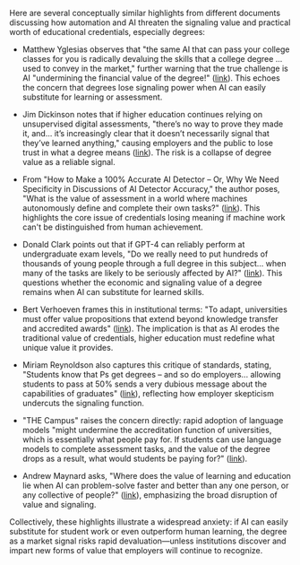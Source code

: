 Here are several conceptually similar highlights from different documents discussing how automation and AI threaten the signaling value and practical worth of educational credentials, especially degrees:

- Matthew Yglesias observes that "the same AI that can pass your college classes for you is radically devaluing the skills that a college degree ... used to convey in the market," further warning that the true challenge is AI "undermining the financial value of the degree!" ([link](https://readwise.io/bookreview/51285346/?highlight=887808542)). This echoes the concern that degrees lose signaling power when AI can easily substitute for learning or assessment.

- Jim Dickinson notes that if higher education continues relying on unsupervised digital assessments, "there’s no way to prove they made it, and... it’s increasingly clear that it doesn’t necessarily signal that they’ve learned anything," causing employers and the public to lose trust in what a degree means ([link](https://readwise.io/bookreview/33387260/?highlight=613567057)). The risk is a collapse of degree value as a reliable signal.

- From "How to Make a 100% Accurate AI Detector – Or, Why We Need Specificity in Discussions of AI Detector Accuracy," the author poses, "What is the value of assessment in a world where machines autonomously define and complete their own tasks?" ([link](https://readwise.io/bookreview/45677740/?highlight=809869364)). This highlights the core issue of credentials losing meaning if machine work can't be distinguished from human achievement.

- Donald Clark points out that if GPT-4 can reliably perform at undergraduate exam levels, "Do we really need to put hundreds of thousands of young people through a full degree in this subject... when many of the tasks are likely to be seriously affected by AI?" ([link](https://readwise.io/bookreview/41846234/?highlight=739116430)). This questions whether the economic and signaling value of a degree remains when AI can substitute for learned skills.

- Bert Verhoeven frames this in institutional terms: "To adapt, universities must offer value propositions that extend beyond knowledge transfer and accredited awards" ([link](https://readwise.io/bookreview/41503725/?highlight=733995941)). The implication is that as AI erodes the traditional value of credentials, higher education must redefine what unique value it provides.

- Miriam Reynoldson also captures this critique of standards, stating, "Students know that Ps get degrees – and so do employers... allowing students to pass at 50% sends a very dubious message about the capabilities of graduates" ([link](https://readwise.io/bookreview/49326241/?highlight=859413124)), reflecting how employer skepticism undercuts the signaling function.

- "THE Campus" raises the concern directly: rapid adoption of language models "might undermine the accreditation function of universities, which is essentially what people pay for. If students can use language models to complete assessment tasks, and the value of the degree drops as a result, what would students be paying for?" ([link](https://readwise.io/bookreview/26832764/?highlight=514675738)).

- Andrew Maynard asks, "Where does the value of learning and education lie when AI can problem-solve faster and better than any one person, or any collective of people?" ([link](https://readwise.io/bookreview/50653806/?highlight=878985461)), emphasizing the broad disruption of value and signaling.

Collectively, these highlights illustrate a widespread anxiety: if AI can easily substitute for student work or even outperform human learning, the degree as a market signal risks rapid devaluation—unless institutions discover and impart new forms of value that employers will continue to recognize.